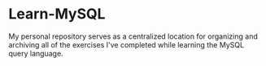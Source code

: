# Learn-MySQL

My personal repository serves as a centralized location for organizing and archiving all of the exercises I've completed
while learning the MySQL query language.
